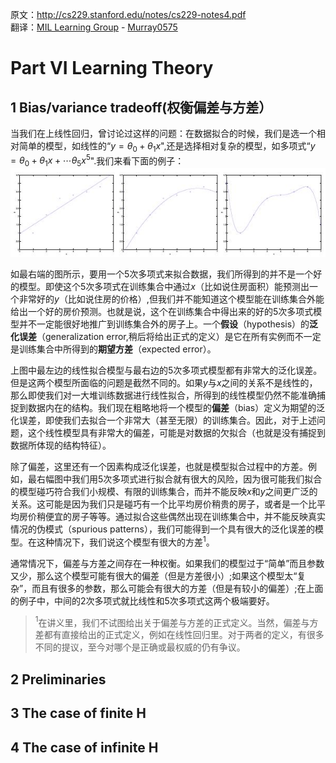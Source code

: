 原文：http://cs229.stanford.edu/notes/cs229-notes4.pdf  
翻译：[MIL Learning Group](https://github.com/milLearningGroup/Stanford-CS229-CN) - [Murray0575](https://github.com/Murray0575)  



# Part VI Learning Theory

## 1 Bias/variance tradeoff(权衡偏差与方差）
当我们在上线性回归，曾讨论过这样的问题：在数据拟合的时候，我们是选一个相对简单的模型，如线性的“$y=\theta_0+\theta_1x$",还是选择相对复杂的模型，如多项式“$y=\theta_0+\theta_1x+\cdots\theta_5x^5$".我们来看下面的例子：
![](./image/notes4-bias.jpg)

如最右端的图所示，要用一个5次多项式来拟合数据，我们所得到的并不是一个好的模型。即使这个5次多项式在训练集合中通过$x$（比如说住房面积）能预测出一个非常好的$y$（比如说住房的价格）,但我们并不能知道这个模型能在训练集合外能给出一个好的房价预测。也就是说，这个在训练集合中得出来的好的5次多项式模型并不一定能很好地推广到训练集合外的房子上。一个**假设**（hypothesis）的**泛化误差**（generalization error,稍后将给出正式的定义）是它在所有实例而不一定是训练集合中所得到的**期望方差**（expected error）。

上图中最左边的线性拟合模型与最右边的5次多项式模型都有非常大的泛化误差。但是这两个模型所面临的问题是截然不同的。如果$y$与$x$之间的关系不是线性的，那么即使我们对一大堆训练数据进行线性拟合，所得到的线性模型仍然不能准确捕捉到数据内在的结构。我们现在粗略地将一个模型的**偏差**（bias）定义为期望的泛化误差，即使我们去拟合一个非常大（甚至无限）的训练集合。因此，对于上述问题，这个线性模型具有非常大的偏差，可能是对数据的欠拟合（也就是没有捕捉到数据所体现的结构特征）。

除了偏差，这里还有一个因素构成泛化误差，也就是模型拟合过程中的方差。例如，最右幅图中我们用5次多项式进行拟合就有很大的风险，因为很可能我们拟合的模型碰巧符合我们小规模、有限的训练集合，而并不能反映$x$和$y$之间更广泛的关系。这可能是因为我们只是碰巧有一个比平均房价稍贵的房子，或者是一个比平均房价稍便宜的房子等等。通过拟合这些偶然出现在训练集合中，并不能反映真实情况的伪模式（spurious patterns），我们可能得到一个具有很大的泛化误差的模型。在这种情况下，我们说这个模型有很大的方差$^1$。

通常情况下，偏差与方差之间存在一种权衡。如果我们的模型过于“简单”而且参数又少，那么这个模型可能有很大的偏差（但是方差很小）;如果这个模型太“复杂”，而且有很多的参数，那么可能会有很大的方差（但是有较小的偏差）;在上面的例子中，中间的2次多项式就比线性和5次多项式这两个极端要好。

>$^1$在讲义里，我们不试图给出关于偏差与方差的正式定义。当然，偏差与方差都有直接给出的正式定义，例如在线性回归里。对于两者的定义，有很多不同的提议，至今对哪个是正确或最权威的仍有争议。



## 2 Preliminaries

## 3 The case of finite H

## 4 The case of infinite H